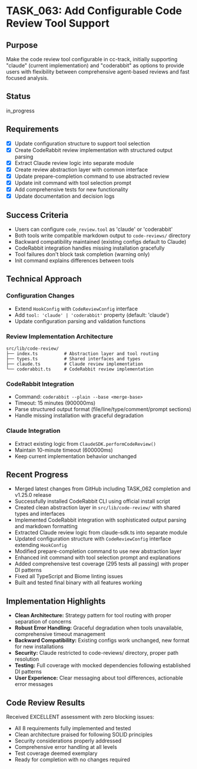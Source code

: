 # TASK_063: Add Configurable Code Review Tool Support

## Purpose
Make the code review tool configurable in cc-track, initially supporting "claude" (current implementation) and "coderabbit" as options to provide users with flexibility between comprehensive agent-based reviews and fast focused analysis.

## Status
in_progress

## Requirements
- [x] Update configuration structure to support tool selection
- [x] Create CodeRabbit review implementation with structured output parsing
- [x] Extract Claude review logic into separate module
- [x] Create review abstraction layer with common interface
- [x] Update prepare-completion command to use abstracted review
- [x] Update init command with tool selection prompt
- [x] Add comprehensive tests for new functionality
- [x] Update documentation and decision logs

## Success Criteria
- Users can configure `code_review.tool` as 'claude' or 'coderabbit'
- Both tools write compatible markdown output to `code-reviews/` directory
- Backward compatibility maintained (existing configs default to Claude)
- CodeRabbit integration handles missing installation gracefully
- Tool failures don't block task completion (warning only)
- Init command explains differences between tools

## Technical Approach

### Configuration Changes
- Extend `HookConfig` with `CodeReviewConfig` interface
- Add `tool: 'claude' | 'coderabbit'` property (default: 'claude')
- Update configuration parsing and validation functions

### Review Implementation Architecture
```
src/lib/code-review/
├── index.ts          # Abstraction layer and tool routing
├── types.ts          # Shared interfaces and types
├── claude.ts         # Claude review implementation
└── coderabbit.ts     # CodeRabbit review implementation
```

### CodeRabbit Integration
- Command: `coderabbit --plain --base <merge-base>`
- Timeout: 15 minutes (900000ms)
- Parse structured output format (file/line/type/comment/prompt sections)
- Handle missing installation with graceful degradation

### Claude Integration
- Extract existing logic from `ClaudeSDK.performCodeReview()`
- Maintain 10-minute timeout (600000ms)
- Keep current implementation behavior unchanged

## Recent Progress
- Merged latest changes from GitHub including TASK_062 completion and v1.25.0 release
- Successfully installed CodeRabbit CLI using official install script
- Created clean abstraction layer in `src/lib/code-review/` with shared types and interfaces
- Implemented CodeRabbit integration with sophisticated output parsing and markdown formatting
- Extracted Claude review logic from claude-sdk.ts into separate module
- Updated configuration structure with `CodeReviewConfig` interface extending `HookConfig`
- Modified prepare-completion command to use new abstraction layer
- Enhanced init command with tool selection prompt and explanations
- Added comprehensive test coverage (295 tests all passing) with proper DI patterns
- Fixed all TypeScript and Biome linting issues
- Built and tested final binary with all features working

## Implementation Highlights
- **Clean Architecture:** Strategy pattern for tool routing with proper separation of concerns
- **Robust Error Handling:** Graceful degradation when tools unavailable, comprehensive timeout management
- **Backward Compatibility:** Existing configs work unchanged, new format for new installations
- **Security:** Claude restricted to code-reviews/ directory, proper path resolution
- **Testing:** Full coverage with mocked dependencies following established DI patterns
- **User Experience:** Clear messaging about tool differences, actionable error messages

## Code Review Results
Received EXCELLENT assessment with zero blocking issues:
- All 8 requirements fully implemented and tested
- Clean architecture praised for following SOLID principles
- Security considerations properly addressed
- Comprehensive error handling at all levels
- Test coverage deemed exemplary
- Ready for completion with no changes required

<!-- github_issue: 71 -->
<!-- github_url: https://github.com/cahaseler/cc-track/issues/71 -->
<!-- issue_branch: 71-task_063-add-configurable-code-review-tool-support -->